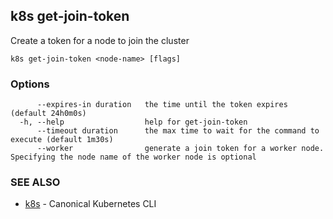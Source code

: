 ## k8s get-join-token

Create a token for a node to join the cluster

```
k8s get-join-token <node-name> [flags]
```

### Options

```
      --expires-in duration   the time until the token expires (default 24h0m0s)
  -h, --help                  help for get-join-token
      --timeout duration      the max time to wait for the command to execute (default 1m30s)
      --worker                generate a join token for a worker node. Specifying the node name of the worker node is optional
```

### SEE ALSO

* [k8s](k8s.md)	 - Canonical Kubernetes CLI

